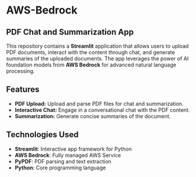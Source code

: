 # AWS-Bedrock

## PDF Chat and Summarization App

This repository contains a **Streamlit** application that allows users to upload PDF documents, interact with the content through chat, and generate summaries of the uploaded documents. The app leverages the power of AI foundation models from **AWS Bedrock** for advanced natural language processing.

## Features

- **PDF Upload:** Upload and parse PDF files for chat and summarization.
- **Interactive Chat:** Engage in a conversational chat with the PDF content.
- **Summarization:** Generate concise summaries of the document.

## Technologies Used

- **Streamlit**: Interactive app framework for Python
- **AWS Bedrock**: Fully managed AWS Service
- **PyPDF**: PDF parsing and text extraction
- **Python**: Core programming language
